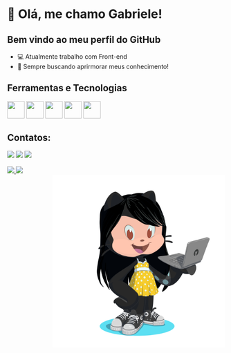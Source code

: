 # 👋 Olá, me chamo Gabriele!
## Bem vindo ao meu perfil do GitHub


- :computer: Atualmente trabalho com Front-end
- :telescope: Sempre buscando aprirmorar meus conhecimento!


## Ferramentas e Tecnologias

<img src="https://cdn.jsdelivr.net/gh/devicons/devicon/icons/html5/html5-original.svg" width="40" height="40"/> <img src="https://cdn.jsdelivr.net/gh/devicons/devicon/icons/css3/css3-original.svg" width="40" height="40"/> <img src="https://cdn.jsdelivr.net/gh/devicons/devicon/icons/javascript/javascript-original.svg" width="40" height="40"/> <img src="https://cdn.jsdelivr.net/gh/devicons/devicon/icons/react/react-original.svg" width="40" height="40"/> <img src="https://cdn.jsdelivr.net/gh/devicons/devicon/icons/typescript/typescript-original.svg" width="40" height="40"/>


## Contatos:

<div>
<a href="https://instagram.com/gabih1.5" target="_blank"><img loading="lazy" src="https://img.shields.io/badge/-Instagram-%23E4405F?style=for-the-badge&logo=instagram&logoColor=white" target="_blank"></a>
<a href = "mailto:gabbisn5@gmail.com"><img loading="lazy" src="https://img.shields.io/badge/Gmail-D14836?style=for-the-badge&logo=gmail&logoColor=white" target="_blank"></a>
<a href="https://www.linkedin.com/in/gabriele-santos-nc" target="_blank"><img loading="lazy" src="https://img.shields.io/badge/-LinkedIn-%230077B5?style=for-the-badge&logo=linkedin&logoColor=white" target="_blank"></a>   
</div>


<br/>

<div>
<a href="https://github.com/gabriele-santos">
<img loading="lazy" height="180em" src="https://github-readme-stats.vercel.app/api?username=gabriele-santos&show_icons=true&theme=dracula&include_all_commits=true&count_private=true"/>
<img loading="lazy" height="180em" src="https://github-readme-stats.vercel.app/api/top-langs/?username=gabriele-santos&layout=compact&langs_count=7&theme=dracula"/>
</div>

<img  src="assets/octocat.png" alt="octocat" align="right" width="400px">
